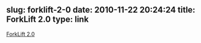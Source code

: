 slug: forklift-2-0
date: 2010-11-22 20:24:24
title: ForkLift 2.0
type: link
---

[ForkLift 2.0](http://www.binarynights.com/blog/2010/11/forklift-2-0.html?utm_source=feedburner&utm_medium=feed&utm_campaign=Feed%3A+binarynights%2FfPGN+%28Binarynights+blog%29&utm_content=Google+Reader)
